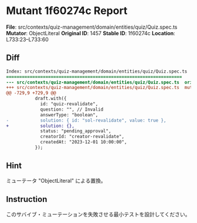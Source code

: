 # Mutant 1f60274c Report

**File**: src/contexts/quiz-management/domain/entities/quiz/Quiz.spec.ts
**Mutator**: ObjectLiteral
**Original ID**: 1457
**Stable ID**: 1f60274c
**Location**: L733:23–L733:60

## Diff

```diff
Index: src/contexts/quiz-management/domain/entities/quiz/Quiz.spec.ts
===================================================================
--- src/contexts/quiz-management/domain/entities/quiz/Quiz.spec.ts	original
+++ src/contexts/quiz-management/domain/entities/quiz/Quiz.spec.ts	mutated #1457
@@ -729,9 +729,9 @@
           draft.with({
             id: "quiz-revalidate",
             question: "", // Invalid
             answerType: "boolean",
-            solution: { id: "sol-revalidate", value: true },
+            solution: {},
             status: "pending_approval",
             creatorId: "creator-revalidate",
             createdAt: "2023-12-01 10:00:00",
           });
```

## Hint

ミューテータ "ObjectLiteral" による置換。

## Instruction

このサバイブ・ミューテーションを失敗させる最小テストを設計してください。
